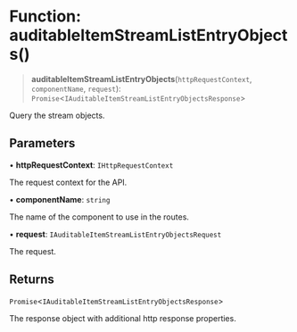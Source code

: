 # Function: auditableItemStreamListEntryObjects()

> **auditableItemStreamListEntryObjects**(`httpRequestContext`, `componentName`, `request`): `Promise`\<`IAuditableItemStreamListEntryObjectsResponse`\>

Query the stream objects.

## Parameters

• **httpRequestContext**: `IHttpRequestContext`

The request context for the API.

• **componentName**: `string`

The name of the component to use in the routes.

• **request**: `IAuditableItemStreamListEntryObjectsRequest`

The request.

## Returns

`Promise`\<`IAuditableItemStreamListEntryObjectsResponse`\>

The response object with additional http response properties.

